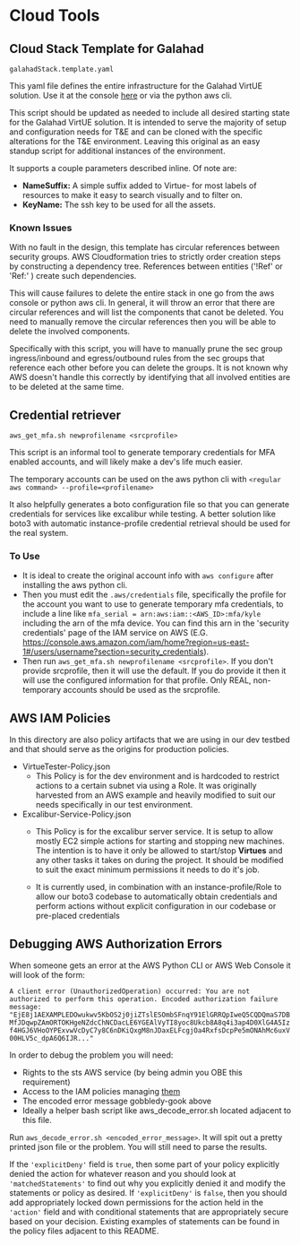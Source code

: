 # Cloud Tools

## Cloud Stack Template for Galahad

`galahadStack.template.yaml`

This yaml file defines the entire infrastructure for the Galahad VirtUE solution.
Use it at the console [here](https://console.aws.amazon.com/cloudformation/home?region=us-east-1#/stacks)
or via the python aws cli.

This script should be updated as needed to include all desired starting state 
for the Galahad VirtUE solution.  It is intended to serve the majority of setup
and configuration needs for T&E and can be cloned with the specific alterations
for the T&E environment.  Leaving this original as an easy standup script for 
additional instances of the environment.

It supports a couple parameters described inline.  Of note are:
* **NameSuffix:** A simple suffix added to Virtue- for most labels of resources
to make it easy to search visually and to filter on.
* **KeyName:** The ssh key to be used for all the assets.

### Known Issues

With no fault in the design, this template has circular references between 
security groups.  AWS Cloudformation tries to strictly order creation steps by
 constructing a dependency tree.  References between entities ('!Ref' or 'Ref:'
) create such dependencies.

This will cause failures to delete the entire stack in one go from the 
aws console or python aws cli.  In general, it will throw an error that there
 are circular references and will list the components that canot be deleted. 
You need to manually remove the circular references then you will be able to 
delete the involved components.

Specifically with this script, you will have to manually prune the sec group
ingress/inbound and egress/outbound rules from the sec groups that reference
each other before you can delete the groups.  It is not known why AWS doesn't 
handle this correctly by identifying that all involved entities are to be 
deleted at the same time.

## Credential retriever

`aws_get_mfa.sh newprofilename <srcprofile>`

This script is an informal tool to generate temporary credentials for MFA 
enabled accounts, and will likely make a dev's life much easier.   

The temporary accounts can be used on the aws python cli with 
`<regular aws command> --profile=<profilename>`

It also helpfully generates a boto configuration file so that you can generate
credentials for services like excalibur while testing.  A better solution like
boto3 with automatic instance-profile credential retrieval should be used for
 the real system.

### To Use
* It is ideal to create the original account info with `aws configure` after
 installing the aws python cli.  
* Then you must edit the `.aws/credentials` file, specifically the profile
for the account you want to use to generate temporary mfa credentials, to 
include a line like `mfa_serial = arn:aws:iam::<AWS_ID>:mfa/kyle` 
including the arn of the mfa device.  You can find this arn in the 'security 
credentials' page of the IAM service on AWS (E.G. https://console.aws.amazon.com/iam/home?region=us-east-1#/users/username?section=security_credentials).
* Then run `aws_get_mfa.sh newprofilename <srcprofile>`.  If you don't provide
 srcprofile, then it will use the default.  If you do provide it then it will
 use the configured information for that profile.  Only REAL, non-temporary
accounts should be used as the srcprofile.

## AWS IAM Policies
In this directory are also policy artifacts that we are using in our dev 
testbed and that should serve as the origins for production policies.

* VirtueTester-Policy.json
  * This Policy is for the dev environment and is hardcoded to restrict actions
to a certain subnet via using a Role.  It was originally harvested from an AWS 
example and heavily modified to suit our needs specifically in our test 
environment.
* Excalibur-Service-Policy.json
  * This Policy is for the excalibur server service.  It is setup to allow 
mostly EC2 simple actions for starting and stopping new machines.  The 
intention is to have it only be allowed to start/stop **Virtues** and any
other tasks it takes on during the project.  It should be modified to suit the
 exact minimum permissions it needs to do it's job.

  * It is currently used, in combination with an instance-profile/Role to allow our
boto3 codebase to automatically obtain credentials and perform actions without
explicit configuration in our codebase or pre-placed credentials

## Debugging AWS Authorization Errors
When someone gets an error at the AWS Python CLI or AWS Web Console it will look of the form:

`A client error (UnauthorizedOperation) occurred: You are not authorized to perform this operation. Encoded authorization failure message: "EjE8j1AEXAMPLEDOwukwv5KbOS2j0jiZTslESOmbSFnqY91ElGRRQpIweQ5CQDQmaS7DBMfJDqwpZAmORTOKHgeNZdcChNCDacLE6YGEAlVyTI8yoc8Ukcb8A8q4i3ap4D0XlG4A5Izf4HGJ6VHoOYPExvwVcDyC7y8C6nDKiQxgM8nJDaxELFcgjOa4RxfsDcpPe5mONAhMc6uxV00HLV5c_dpA6Q6IJR..."`

In order to debug the problem you will need:
* Rights to the sts AWS service (by being admin you OBE this requirement)
* Access to the IAM policies managing [them](https://console.aws.amazon.com/iam/home?region=us-east-1#/policies)
* The encoded error message gobbledy-gook above
* Ideally a helper bash script like aws_decode_error.sh located adjacent to this file.

Run `aws_decode_error.sh <encoded_error_message>`.  It will spit out a pretty printed json file or the problem.  You will still need to parse the results.

If the `'explicitDeny'` field is `true`, then some part of your policy explicitly denied the action for whatever reason and you should look at `'matchedStatements'` to find out why you explicitly denied it and modify the statements or policy as desired. If `'explicitDeny'` is `false`, then you should add appropriately locked down permissions for the action held in the `'action'` field and with conditional statements that are appropriately secure based on your decision.  Existing examples of statements can be found in the policy files adjacent to this README.
